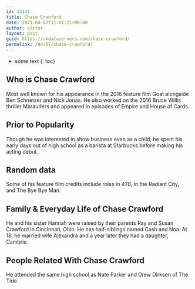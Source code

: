 ```yaml
---
id: 12144
title: Chase Crawford
date: 2021-04-07T11:01:21+00:00
author: victor
layout: post
guid: https://ukdataservers.com/chase-crawford/
permalink: /04/07/chase-crawford/
---
```


* some text
{: toc}


## Who is Chase Crawford



Most well known for his appearance in the 2016 feature film Goat alongside Ben Schnetzer and Nick Jonas. He also worked on the 2016 Bruce Willis thriller Marauders and appeared in episodes of Empire and House of Cards.

                
                
                
## Prior to Popularity



Though he was interested in show business even as a child, he spent his early days out of high school as a barista at Starbucks before making his acting debut.

                
                
                
## Random data



Some of his feature film credits include roles in 478, In the Radiant City, and The Bye Bye Man.

                
                
                
## Family & Everyday Life of Chase Crawford



He and his sister Hannah were raised by their parents Ray and Susan Crawford in Cincinnati, Ohio. He has half-siblings named Cash and Noa. At 18, he married wife Alexandra and a year later they had a daughter, Cambrie.

                
                
                
## People Related With Chase Crawford



He attended the same high school as Nate Parker and Drew Dirksen of The Tide.

                
              
            
          
          
          